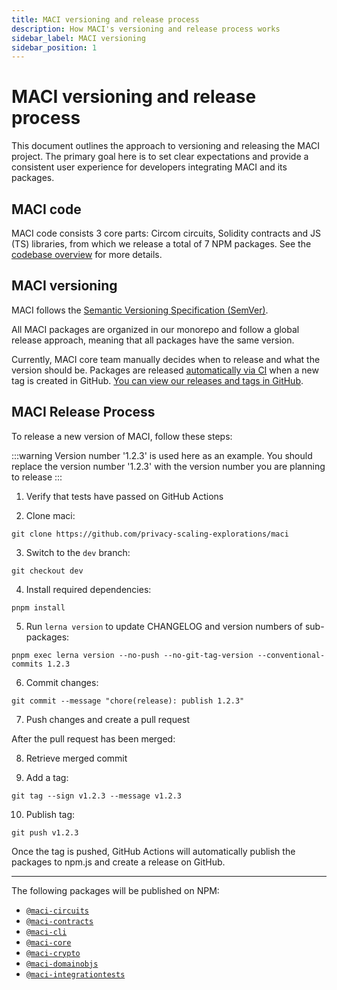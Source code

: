 ```yaml
---
title: MACI versioning and release process
description: How MACI's versioning and release process works
sidebar_label: MACI versioning
sidebar_position: 1
---
```


# MACI versioning and release process

This document outlines the approach to versioning and releasing the MACI project. The primary goal here is to set clear expectations and provide a consistent user experience for developers integrating MACI and its packages.

## MACI code

MACI code consists 3 core parts: Circom circuits, Solidity contracts and JS (TS) libraries, from which we release a total of 7 NPM packages. See the [codebase overview](/docs/overview) for more details.

## MACI versioning

MACI follows the [Semantic Versioning Specification (SemVer)](https://semver.org/).

All MACI packages are organized in our monorepo and follow a global release approach, meaning that all packages have the same version.

Currently, MACI core team manually decides when to release and what the version should be. Packages are released [automatically via CI](https://github.com/privacy-scaling-explorations/maci/blob/dev/.github/workflows/release.yml) when a new tag is created in GitHub. [You can view our releases and tags in GitHub](https://github.com/privacy-scaling-explorations/maci/releases).

## MACI Release Process

To release a new version of MACI, follow these steps:

:::warning
Version number '1.2.3' is used here as an example. You should replace the version number '1.2.3' with the version number you are planning to release
:::

1. Verify that tests have passed on GitHub Actions

2. Clone maci:

```
git clone https://github.com/privacy-scaling-explorations/maci
```

3. Switch to the `dev` branch:

```
git checkout dev
```

4. Install required dependencies:

```
pnpm install
```

5. Run `lerna version` to update CHANGELOG and version numbers of sub-packages:

```
pnpm exec lerna version --no-push --no-git-tag-version --conventional-commits 1.2.3
```

6. Commit changes:

```
git commit --message "chore(release): publish 1.2.3"
```

7. Push changes and create a pull request

After the pull request has been merged:

8. Retrieve merged commit

9. Add a tag:

```
git tag --sign v1.2.3 --message v1.2.3
```

10. Publish tag:

```
git push v1.2.3
```

Once the tag is pushed, GitHub Actions will automatically publish the packages to npm.js and create a release on GitHub.

---

The following packages will be published on NPM:

- [`@maci-circuits`](https://www.npmjs.com/package/maci-circuits)
- [`@maci-contracts`](https://www.npmjs.com/package/maci-contracts)
- [`@maci-cli`](https://www.npmjs.com/package/maci-cli)
- [`@maci-core`](https://www.npmjs.com/package/maci-core)
- [`@maci-crypto`](https://www.npmjs.com/package/maci-crypto)
- [`@maci-domainobjs`](https://www.npmjs.com/package/maci-domainobjs)
- [`@maci-integrationtests`](https://www.npmjs.com/package/maci-integrationtests)
